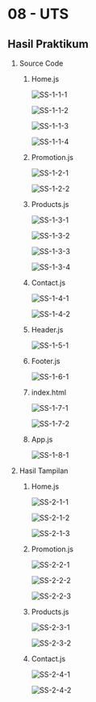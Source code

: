 # 08 - UTS

## Hasil Praktikum

1. Source Code

    1. Home.js

        ![SS-1-1-1](img/home1.jpg)

        ![SS-1-1-2](img/home2.jpg)

        ![SS-1-1-3](img/home2.jpg)

        ![SS-1-1-4](img/home4.jpg)

    2. Promotion.js

        ![SS-1-2-1](img/promotion1.jpg)

        ![SS-1-2-2](img/promotion2.jpg)

    3. Products.js

        ![SS-1-3-1](img/products1.jpg)

        ![SS-1-3-2](img/products2.jpg)

        ![SS-1-3-3](img/products3.jpg)

        ![SS-1-3-4](img/products4.jpg)

    4. Contact.js

        ![SS-1-4-1](img/contact1.jpg)

        ![SS-1-4-2](img/contact2.jpg)

    5. Header.js

        ![SS-1-5-1](img/header.jpg)

    6. Footer.js

        ![SS-1-6-1](img/footer.jpg)

    7. index.html

        ![SS-1-7-1](img/index1.jpg)

        ![SS-1-7-2](img/index2.jpg)

    8. App.js

        ![SS-1-8-1](img/app.jpg)

2. Hasil Tampilan

    1. Home.js

        ![SS-2-1-1](img/hasilhome1.jpg)

        ![SS-2-1-2](img/hasilhome2.jpg)

        ![SS-2-1-3](img/hasilhome3.jpg)

    2. Promotion.js

        ![SS-2-2-1](img/hasilpromotion1.jpg)

        ![SS-2-2-2](img/hasilpromotion2.jpg)

        ![SS-2-2-3](img/hasilpromotion3.jpg)

    3. Products.js

        ![SS-2-3-1](img/hasilproducts1.jpg)

        ![SS-2-3-2](img/hasilproducts2.jpg)

    4. Contact.js

        ![SS-2-4-1](img/hasilcontact1.jpg)

        ![SS-2-4-2](img/hasilcontact2.jpg)